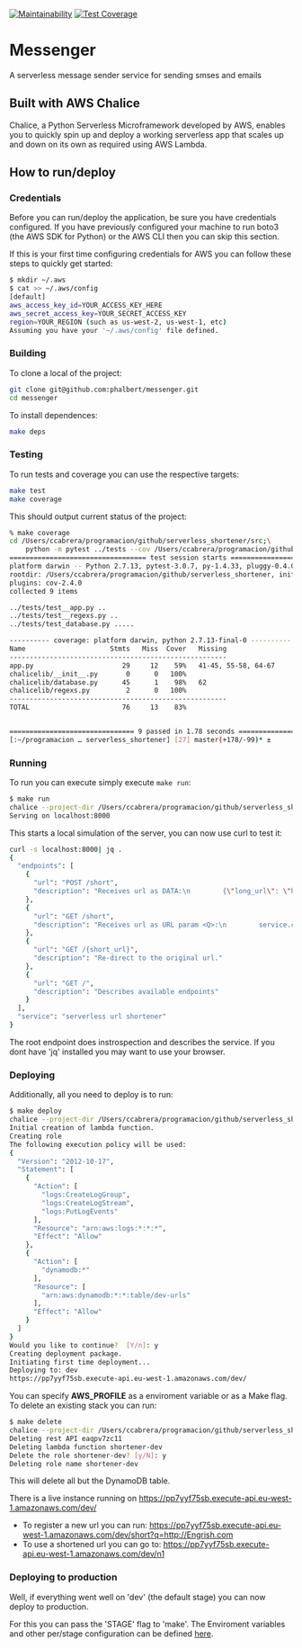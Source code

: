 [![Maintainability](https://api.codeclimate.com/v1/badges/b682d0ce3040893c6d81/maintainability)](https://codeclimate.com/github/phalbert/messenger/maintainability)
[![Test Coverage](https://api.codeclimate.com/v1/badges/b682d0ce3040893c6d81/test_coverage)](https://codeclimate.com/github/phalbert/messenger/test_coverage)

# Messenger

A serverless message sender service for sending smses and emails

## Built with AWS Chalice

Chalice, a Python Serverless Microframework developed by AWS, enables you to quickly spin up and deploy a working serverless app that scales up and down on its own as required using AWS Lambda.

## How to run/deploy

### Credentials

Before you can run/deploy the application, be sure you have credentials
configured.  If you have previously configured your machine to run boto3 (the
AWS SDK for Python) or the AWS CLI then you can skip this section.

If this is your first time configuring credentials for AWS you can follow these
steps to quickly get started:

```sh
$ mkdir ~/.aws
$ cat >> ~/.aws/config
[default]
aws_access_key_id=YOUR_ACCESS_KEY_HERE
aws_secret_access_key=YOUR_SECRET_ACCESS_KEY
region=YOUR_REGION (such as us-west-2, us-west-1, etc)
Assuming you have your '~/.aws/config' file defined.
```

### Building

To clone a local of the project:

```sh
git clone git@github.com:phalbert/messenger.git
cd messenger
```

To install dependences:

```sh
make deps
```

### Testing

To run tests and coverage you can use the respective targets:

```sh
make test
make coverage
```

This should output current status of the project:

```sh
% make coverage
cd /Users/ccabrera/programacion/github/serverless_shortener/src;\
	python -m pytest ../tests --cov /Users/ccabrera/programacion/github/serverless_shortener/src --cov-report=term-missing ../tests
================================== test session starts ==================================
platform darwin -- Python 2.7.13, pytest-3.0.7, py-1.4.33, pluggy-0.4.0
rootdir: /Users/ccabrera/programacion/github/serverless_shortener, inifile:
plugins: cov-2.4.0
collected 9 items

../tests/test__app.py ..
../tests/test__regexs.py ..
../tests/test_database.py .....

---------- coverage: platform darwin, python 2.7.13-final-0 ----------
Name                     Stmts   Miss  Cover   Missing
------------------------------------------------------
app.py                      29     12    59%   41-45, 55-58, 64-67
chalicelib/__init__.py       0      0   100%
chalicelib/database.py      45      1    98%   62
chalicelib/regexs.py         2      0   100%
------------------------------------------------------
TOTAL                       76     13    83%


=============================== 9 passed in 1.78 seconds ================================
[:~/programacion … serverless_shortener] [27] master(+178/-99)* ±
```

### Running

To run you can execute simply execute `make run`:

```sh
$ make run
chalice --project-dir /Users/ccabrera/programacion/github/serverless_shortener/src local
Serving on localhost:8000
```

This starts a local simulation of the server, you can now use curl to test it:
```sh
curl -s localhost:8000| jq .
{
  "endpoints": [
    {
      "url": "POST /short",
      "description": "Receives url as DATA:\n        {\"long_url\": \"http://google.com\"}\n       returns shorten url:\n        {\"short_url\": \"gy\"}\n    "
    },
    {
      "url": "GET /short",
      "description": "Receives url as URL param <Q>:\n        service.com?q=http://google.com\n    "
    },
    {
      "url": "GET /{short_url}",
      "description": "Re-direct to the original url."
    },
    {
      "url": "GET /",
      "description": "Describes available endpoints"
    }
  ],
  "service": "serverless url shortener"
}
```

The root endpoint does instrospection and describes the service. If you dont
have 'jq' installed you may want to use your browser.

### Deploying

Additionally, all you need to deploy is to run:
```sh
$ make deploy
chalice --project-dir /Users/ccabrera/programacion/github/serverless_shortener/src deploy --profile tudev --no-autogen-policy --stage dev
Initial creation of lambda function.
Creating role
The following execution policy will be used:
{
  "Version": "2012-10-17",
  "Statement": [
    {
      "Action": [
        "logs:CreateLogGroup",
        "logs:CreateLogStream",
        "logs:PutLogEvents"
      ],
      "Resource": "arn:aws:logs:*:*:*",
      "Effect": "Allow"
    },
    {
      "Action": [
        "dynamodb:*"
      ],
      "Resource": [
        "arn:aws:dynamodb:*:*:table/dev-urls"
      ],
      "Effect": "Allow"
    }
  ]
}
Would you like to continue?  [Y/n]: y
Creating deployment package.
Initiating first time deployment...
Deploying to: dev
https://pp7yyf75sb.execute-api.eu-west-1.amazonaws.com/dev/
```

You can specify **AWS_PROFILE** as a enviroment variable or as a Make flag.
To delete an existing stack you can run:

```sh
$ make delete
chalice --project-dir /Users/ccabrera/programacion/github/serverless_shortener/src delete --profile tudev --stage dev
Deleting rest API eaqpv7zc11
Deleting lambda function shortener-dev
Delete the role shortener-dev? [y/N]: y
Deleting role name shortener-dev
```

This will delete all but the DynamoDB table.

There is a live instance running on https://pp7yyf75sb.execute-api.eu-west-1.amazonaws.com/dev/
- To register a new url you can run: https://pp7yyf75sb.execute-api.eu-west-1.amazonaws.com/dev/short?q=http://Engrish.com
- To use a shortened url you can go to: https://pp7yyf75sb.execute-api.eu-west-1.amazonaws.com/dev/n1

### Deploying to production

Well, if everything went well on 'dev' (the default stage) you can now
deploy to production.

For this you can pass the 'STAGE' flag to 'make'. The Enviroment variables and other per/stage configuration can be defined [here][config].

[app]: https://github.com/pointtonull/serverless_shortener/blob/master/src/app.py#L17
[Urls]: https://github.com/pointtonull/serverless_shortener/blob/master/src/chalicelib/database.py#L38
[getuid]: https://github.com/pointtonull/serverless_shortener/blob/master/src/chalicelib/database.py#L96
[req1]: https://github.com/pointtonull/serverless_shortener/blob/master/requirements.txt
[req2]: https://github.com/pointtonull/serverless_shortener/blob/master/src/requirements.txt
[config]: https://github.com/pointtonull/serverless_shortener/blob/master/src/.chalice/config.json

<!-- vim: set sw=4 et ts=4 :-->